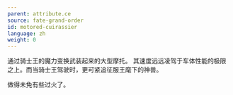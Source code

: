 ```yaml
---
parent: attribute.ce
source: fate-grand-order
id: motored-cuirassier
language: zh
weight: 0
---
```


通过骑士王的魔力变换武装起来的大型摩托。
其速度远远凌驾于车体性能的极限之上。而当骑士王驾驶时，更可紧追征服王麾下的神兽。

做得未免有些过火了。

